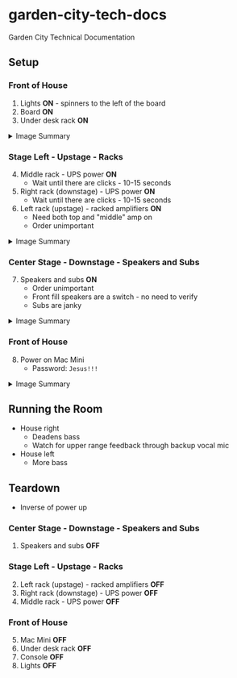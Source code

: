 # garden-city-tech-docs
Garden City Technical Documentation

## Setup

### Front of House

1. Lights **ON** - spinners to the left of the board
2. Board **ON**
3. Under desk rack **ON**

<details><summary>Image Summary</summary>

![FOH Setup](images/IMG_1893.jpeg)

</details>

### Stage Left - Upstage - Racks

4. Middle rack - UPS power **ON**
    * Wait until there are clicks - 10-15 seconds
5. Right rack (downstage) - UPS power **ON**
    * Wait until there are clicks - 10-15 seconds
6. Left rack (upstage) - racked amplifiers **ON**
    * Need both top and "middle" amp on
    * Order unimportant

<details><summary>Image Summary</summary>

![Amp and Patch Racks](images/IMG_1895.jpeg)

</details>

### Center Stage - Downstage - Speakers and Subs

7. Speakers and subs **ON**
    * Order unimportant
    * Front fill speakers are a switch - no need to verify
    * Subs are janky

<details><summary>Image Summary</summary>

![Power Button and Switch Locations](images/IMG_1896.jpeg)

</details>

### Front of House

8. Power on Mac Mini
    * Password: `Jesus!!!`

<details><summary>Image Summary</summary>

![FOH Setup](images/IMG_1893.jpeg)

</details>

## Running the Room

* House right
    * Deadens bass
    * Watch for upper range feedback through backup vocal mic
* House left
    * More bass

## Teardown

* Inverse of power up

### Center Stage - Downstage - Speakers and Subs

1. Speakers and subs **OFF**

### Stage Left - Upstage - Racks

2. Left rack (upstage) - racked amplifiers **OFF**
3. Right rack (downstage) - UPS power **OFF**
4. Middle rack - UPS power **OFF**

### Front of House

5. Mac Mini **OFF**
6. Under desk rack **OFF**
7. Console **OFF**
8. Lights **OFF**
